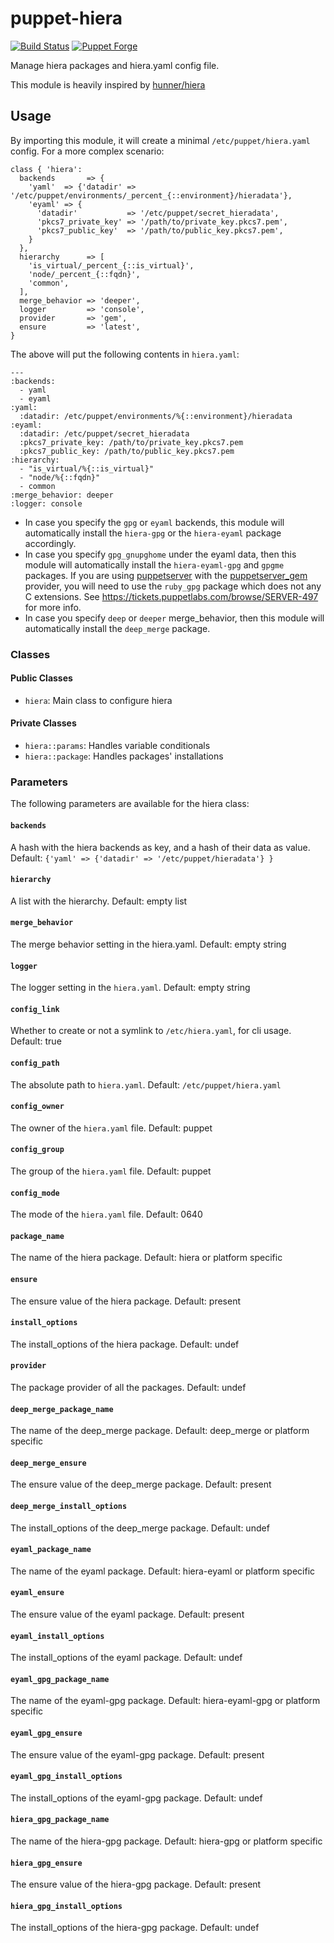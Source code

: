 puppet-hiera
=============

[![Build Status](https://travis-ci.org/tampakrap/puppet-hiera.png?branch=master)](https://travis-ci.org/tampakrap/puppet-hiera)
[![Puppet Forge](http://img.shields.io/puppetforge/v/tampakrap/hiera.svg)](https://forge.puppetlabs.com/tampakrap/hiera)

Manage hiera packages and hiera.yaml config file.

This module is heavily inspired by [hunner/hiera](https://github.com/hunner/puppet-hiera)

## Usage

By importing this module, it will create a minimal `/etc/puppet/hiera.yaml`
config. For a more complex scenario:

    class { 'hiera':
      backends       => {
        'yaml'  => {'datadir' => '/etc/puppet/environments/_percent_{::environment}/hieradata'},
        'eyaml' => {
          'datadir'           => '/etc/puppet/secret_hieradata',
          'pkcs7_private_key' => '/path/to/private_key.pkcs7.pem',
          'pkcs7_public_key'  => '/path/to/public_key.pkcs7.pem',
        }
      },
      hierarchy      => [
        'is_virtual/_percent_{::is_virtual}',
        'node/_percent_{::fqdn}',
        'common',
      ],
      merge_behavior => 'deeper',
      logger         => 'console',
      provider       => 'gem',
      ensure         => 'latest',
    }

The above will put the following contents in `hiera.yaml`:

    ---
    :backends:
      - yaml
      - eyaml
    :yaml:
      :datadir: /etc/puppet/environments/%{::environment}/hieradata
    :eyaml:
      :datadir: /etc/puppet/secret_hieradata
      :pkcs7_private_key: /path/to/private_key.pkcs7.pem
      :pkcs7_public_key: /path/to/public_key.pkcs7.pem
    :hierarchy:
      - "is_virtual/%{::is_virtual}"
      - "node/%{::fqdn}"
      - common
    :merge_behavior: deeper
    :logger: console

* In case you specify the `gpg` or `eyaml` backends, this module will
  automatically install the `hiera-gpg` or the `hiera-eyaml` package
  accordingly.
* In case you specify `gpg_gnupghome` under the eyaml data, then this module
  will automatically install the `hiera-eyaml-gpg` and `gpgme` packages. If you
  are using [puppetserver](https://github.com/puppetlabs/puppet-server) with the
  [puppetserver_gem](https://github.com/puppetlabs/puppetlabs-puppetserver_gem)
  provider, you will need to use the `ruby_gpg` package which does not any C
  extensions. See https://tickets.puppetlabs.com/browse/SERVER-497 for more
  info.
* In case you specify `deep` or `deeper` merge\_behavior, then this module will
  automatically install the `deep_merge` package.

### Classes

#### Public Classes
- `hiera`: Main class to configure hiera

#### Private Classes
- `hiera::params`: Handles variable conditionals
- `hiera::package`: Handles packages' installations

### Parameters

The following parameters are available for the hiera class:

#### `backends`
A hash with the hiera backends as key, and a hash of their data as value. Default: `{'yaml' => {'datadir' => '/etc/puppet/hieradata'} }`
#### `hierarchy`
A list with the hierarchy. Default: empty list
#### `merge_behavior`
The merge behavior setting in the hiera.yaml. Default: empty string
#### `logger`
The logger setting in the `hiera.yaml`. Default: empty string
#### `config_link`
Whether to create or not a symlink to `/etc/hiera.yaml`, for cli usage. Default: true
#### `config_path`
The absolute path to `hiera.yaml`. Default: `/etc/puppet/hiera.yaml`
#### `config_owner`
The owner of the `hiera.yaml` file. Default: puppet
#### `config_group`
The group of the `hiera.yaml` file. Default: puppet
#### `config_mode`
The mode of the `hiera.yaml` file. Default: 0640
#### `package_name`
The name of the hiera package. Default: hiera or platform specific
#### `ensure`
The ensure value of the hiera package. Default: present
#### `install_options`
The install\_options of the hiera package. Default: undef
#### `provider`
The package provider of all the packages. Default: undef
#### `deep_merge_package_name`
The name of the deep\_merge package. Default: deep\_merge or platform specific
#### `deep_merge_ensure`
The ensure value of the deep\_merge package. Default: present
#### `deep_merge_install_options`
The install\_options of the deep\_merge package. Default: undef
#### `eyaml_package_name`
The name of the eyaml package. Default: hiera-eyaml or platform specific
#### `eyaml_ensure`
The ensure value of the eyaml package. Default: present
#### `eyaml_install_options`
The install\_options of the eyaml package. Default: undef
#### `eyaml_gpg_package_name`
The name of the eyaml-gpg package. Default: hiera-eyaml-gpg or platform specific
#### `eyaml_gpg_ensure`
The ensure value of the eyaml-gpg package. Default: present
#### `eyaml_gpg_install_options`
The install\_options of the eyaml-gpg package. Default: undef
#### `hiera_gpg_package_name`
The name of the hiera-gpg package. Default: hiera-gpg or platform specific
#### `hiera_gpg_ensure`
The ensure value of the hiera-gpg package. Default: present
#### `hiera_gpg_install_options`
The install\_options of the hiera-gpg package. Default: undef
